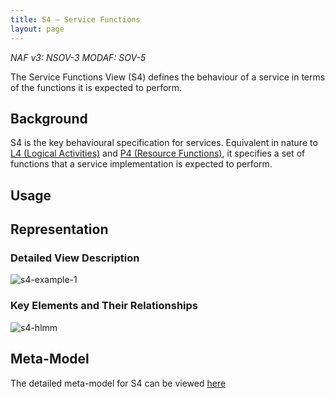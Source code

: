 ```yaml
---
title: S4 – Service Functions
layout: page
---
```


*NAF v3: NSOV-3 MODAF: SOV-5*


The Service Functions View (S4) defines the behaviour of a service in
terms of the functions it is expected to perform.

## Background

S4 is the key behavioural specification for services. Equivalent in
nature to [L4 (Logical Activities)](l4.html) and [P4 (Resource
Functions)](p4.html), it specifies a set of functions that a service
implementation is expected to perform.

## Usage

## Representation

### Detailed View Description

![s4-example-1](http://nafdocs.org/wp-content/uploads/2013/06/s4-example-1.png)

### Key Elements and Their Relationships

![s4-hlmm](http://nafdocs.org/wp-content/uploads/2013/06/s4-hlmm.png)

## Meta-Model

The detailed meta-model for S4 can be viewed
[here](/modem/index.htm?goto=23)

